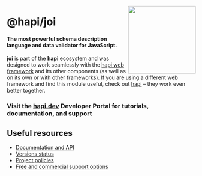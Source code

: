 <a href="https://hapi.dev"><img src="https://raw.githubusercontent.com/hapijs/assets/master/images/family.png" width="180px" align="right" /></a>

# @hapi/joi

#### The most powerful schema description language and data validator for JavaScript.

**joi** is part of the **hapi** ecosystem and was designed to work seamlessly with the [hapi web framework](https://hapi.dev) and its other components (as well as on its own or with other frameworks). If you are using a different web framework and find this module useful, check out [hapi](https://hapi.dev) – they work even better together.

### Visit the [hapi.dev](https://hapi.dev) Developer Portal for tutorials, documentation, and support

## Useful resources

- [Documentation and API](https://hapi.dev/family/joi/)
- [Versions status](https://hapi.dev/resources/status/)
- [Project policies](https://hapi.dev/policies/)
- [Free and commercial support options](https://hapi.dev/support/)
